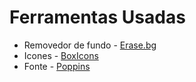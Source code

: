 # Ferramentas Usadas

- Removedor de fundo - [Erase.bg](https://erase.bg)
- Icones - [BoxIcons](https://boxicons.com)
- Fonte - [Poppins](https://fonts.google.com/specimen/Poppins)